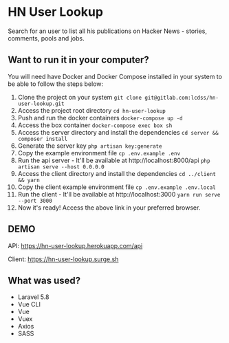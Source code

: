# HN User Lookup
Search for an user to list all his publications on Hacker News - stories, comments, pools and jobs.

## Want to run it in your computer?
You will need have Docker and Docker Compose installed in your system to be able to follow the steps below:

1. Clone the project on your system
   `git clone git@gitlab.com:lcdss/hn-user-lookup.git`
2. Access the project root directory
   `cd hn-user-lookup`
3. Push and run the docker containers
   `docker-compose up -d`
4. Access the box container
   `docker-compose exec box sh`
5. Access the server directory and install the dependencies
   `cd server && composer install`
6. Generate the server key
   `php artisan key:generate`
7. Copy the example environment file
   `cp .env.example .env`
8. Run the api server - It'll be available at http://localhost:8000/api
   `php artisan serve --host 0.0.0.0`
9.  Access the client directory and install the dependencies
   `cd ../client && yarn`
10. Copy the client example environment file
    `cp .env.example .env.local`
11. Run the client - It'll be available at http://localhost:3000
   `yarn run serve --port 3000`
12. Now it's ready! Access the above link in your preferred browser.

## DEMO

API: https://hn-user-lookup.herokuapp.com/api

Client: https://hn-user-lookup.surge.sh

## What was used?

- Laravel 5.8
- Vue CLI
- Vue
- Vuex
- Axios
- SASS
